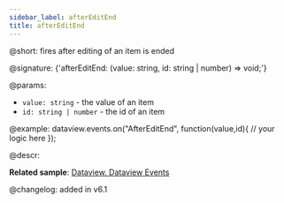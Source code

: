 ```yaml
---
sidebar_label: afterEditEnd
title: afterEditEnd
---          
```


@short: fires after editing of an item is ended

@signature: {'afterEditEnd: (value: string, id: string | number) => void;'}

@params:
- `value: string` - the value of an item
- `id: string | number` - the id of an item

@example:
dataview.events.on("AfterEditEnd", function(value,id){
	// your logic here
});

@descr:

**Related sample**: [Dataview. Dataview Events](https://snippet.dhtmlx.com/2d74uyoh)

@changelog: added in v6.1
